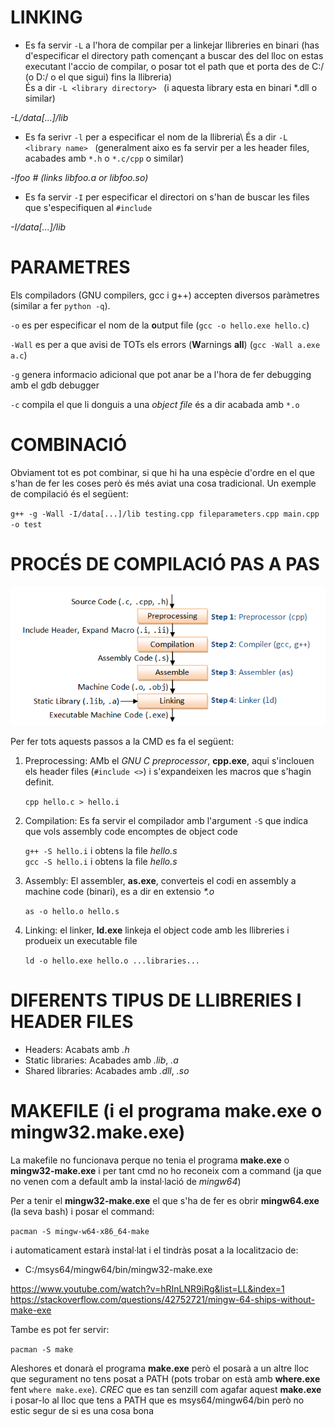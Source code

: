 # LINKING
- Es fa servir `-L` a l'hora de compilar per a linkejar llibreries en binari (has d'especificar el directory path començant a buscar des del lloc on estas executant l'accio de compilar, o posar tot el path que et porta des de C:/ (o D:/ o el que sigui) fins la llibreria)\
És a dir `-L <library directory> ` (i aquesta library esta en binari *.dll o similar)

*-L/data[...]/lib*


- Es fa serivr `-l` per a especificar el nom de la llibreria\ És a dir `-L <library name> ` (generalment aixo es fa servir per a les header files, acabades amb `*.h` o `*.c/cpp` o similar)

*-lfoo  # (links libfoo.a or libfoo.so)*

- Es fa servir `-I` per especificar el directori on s'han de buscar les files que s'especifiquen al `#include`

*-I/data[...]/lib*


# PARAMETRES
Els compiladors (GNU compilers, gcc i g++) accepten diversos paràmetres (similar a fer `python -q`).

`-o`  es per especificar el nom de la **o**utput file (`gcc -o hello.exe hello.c`)

`-Wall` es per a que avisi de TOTs els errors (**W**arnings **all**) (`gcc -Wall a.exe a.c`)

`-g` genera informacio adicional que pot anar be a l'hora de fer debugging amb el gdb debugger

`-c` compila el que li donguis a una *object file* és a dir acabada amb `*.o`


# COMBINACIÓ
Obviament tot es pot combinar, si que hi ha una espècie d'ordre en el que s'han de fer les coses però és més aviat una cosa tradicional. Un exemple de compilació és el següent:

`g++ -g -Wall -I/data[...]/lib testing.cpp fileparameters.cpp main.cpp -o test`

# PROCÉS DE COMPILACIÓ PAS A PAS

![Esquema del proces de compilacio](.\Images\compiler_process_esquema.PNG)

Per fer tots aquests passos a la CMD es fa el següent:
1. Preprocessing: AMb el *GNU C preprocessor*, **cpp.exe**, aqui s'inclouen els header files (`#include <>`) i s'expandeixen les macros que s'hagin definit.

    `cpp hello.c > hello.i`

2. Compilation: Es fa servir el compilador amb l'argument `-S` que indica que vols assembly code encomptes de object code

    `g++ -S hello.i`  i obtens la file *hello.s*\
    `gcc -S hello.i`  i obtens la file *hello.s*

3. Assembly: El assembler, **as.exe**, converteis el codi en assembly a machine code (binari), es a dir en extensio *\*.o*

    `as -o hello.o hello.s`

4. Linking: el linker, **ld.exe** linkeja el object code amb les llibreries i produeix un executable file

    `ld -o hello.exe hello.o ...libraries...`



# DIFERENTS TIPUS DE LLIBRERIES I HEADER FILES

- Headers: Acabats amb *.h*
- Static libraries: Acabades amb *.lib*, *.a*
- Shared libraries: Acabades amb *.dll*, *.so*



# MAKEFILE (i el programa make.exe o mingw32.make.exe)

La makefile no funcionava perque no tenia el programa **make.exe** o **mingw32-make.exe** i per tant cmd no ho reconeix com a command (ja que no venen com a default amb la instal·lació de *mingw64*)


Per a tenir el **mingw32-make.exe** el que s'ha de fer es obrir **mingw64.exe** (la seva bash) i posar el command:

`pacman -S mingw-w64-x86_64-make`

i automaticament estarà instal·lat i el tindràs posat a la localitzacio de:
- C:/msys64/mingw64/bin/mingw32-make.exe 

https://www.youtube.com/watch?v=hRInLNR9iRg&list=LL&index=1
https://stackoverflow.com/questions/42752721/mingw-64-ships-without-make-exe

Tambe es pot fer servir:

`pacman -S make`

Aleshores et donarà el programa **make.exe** però el posarà a un altre lloc que segurament no tens posat a PATH (pots trobar on està amb **where.exe** fent `where make.exe`). *CREC* que es tan senzill com agafar aquest **make.exe** i posar-lo al lloc que tens a PATH que es msys64/mingw64/bin però no estic segur de si es una cosa bona